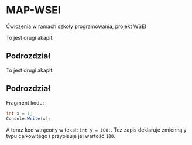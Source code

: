 # MAP-WSEI
Ćwiczenia w ramach szkoły programowania, projekt WSEI

To jest drugi akapit.

## Podrozdział

To jest drugi akapit.

## Podrozdział

Fragment kodu:

```csharp
int x = 1;
Console.Write(x);
```

A teraz kod wtrącony w tekst: `int y = 100;`. Tez zapis deklaruje zmienną `y` typu całkowitego i przypisuje jej wartość `100`.
